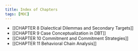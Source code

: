 ```yaml
---
title: Index of Chapters
tags: [MOC]
---
```


- [[CHAPTER 8 Dialectical Dilemmas and Secondary Targets]]
- [[CHAPTER 9 Case Conceptualization in DBT]]
- [[CHAPTER 10 Commitment and Commitment Strategies]]
- [[CHAPTER 11 Behavioral Chain Analysis]]